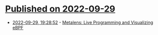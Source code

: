 # [Published on 2022-09-29](index.md)

* [2022-09-29, 19:28:52](https://lobste.rs/s/1axq7i/metalens_live_programming_visualizing) - [Metalens: Live Programming and Visualizing eBPF](https://github.com/nbaksalyar/metalens)
